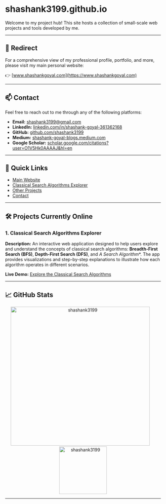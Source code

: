 # shashank3199.github.io

Welcome to my project hub! This site hosts a collection of small-scale web projects and tools developed by me.

---

## 🚀 Redirect

For a comprehensive view of my professional profile, portfolio, and more, please visit my main personal website:

👉 [www.shashankgoyal.com](https://www.shashankgoyal.com)

---

## 📫 Contact

Feel free to reach out to me through any of the following platforms:

- **Email:** [shashank3199@gmail.com](mailto:shashank3199@gmail.com)
- **LinkedIn:** [linkedin.com/in/shashank-goyal-361362168](https://www.linkedin.com/in/shashank-goyal-361362168/)
- **GitHub:** [github.com/shashank3199](https://github.com/shashank3199)
- **Medium:** [shashank-goyal-blogs.medium.com](https://shashank-goyal-blogs.medium.com/)
- **Google Scholar:** [scholar.google.com/citations?user=O1V5Hk0AAAAJ&hl=en](https://scholar.google.com/citations?user=O1V5Hk0AAAAJ&hl=en)

---

## 🔗 Quick Links

- [Main Website](https://www.shashankgoyal.com)
- [Classical Search Algorithms Explorer](#1-classical-search-algorithms-explorer)
- [Other Projects](https://www.shashankgoyal.com/projects#projects)
- [Contact](https://www.shashankgoyal.com/experience#contact)

---

## 🛠️ Projects Currently Online

### 1. Classical Search Algorithms Explorer

**Description:**
An interactive web application designed to help users explore and understand the concepts of classical search algorithms: **Breadth-First Search (BFS)**, **Depth-First Search (DFS)**, and **A* Search Algorithm**. The app provides visualizations and step-by-step explanations to illustrate how each algorithm operates in different scenarios.

**Live Demo:**
[Explore the Classical Search Algorithms](https://shashank3199.github.io/classical_search/)

---

## 📈 GitHub Stats

<p align="center">
<img src="https://github-readme-stats-id30r9ce5-shashank3199.vercel.app/api?username=shashank3199&show_icons=true&include_all_commits=true&count_private=true&hide=contribs&include_all_commits=true" alt="shashank3199" width="450"/>
  &emsp;
<img src="https://github-readme-stats-id30r9ce5-shashank3199.vercel.app/api/top-langs/?username=shashank3199&langs_count=10&layout=compact&hide=javascript,html&exclude_repo=github-readme-stats,Ctrl-C" alt="shashank3199" height="154.55"/>
</p>

---
